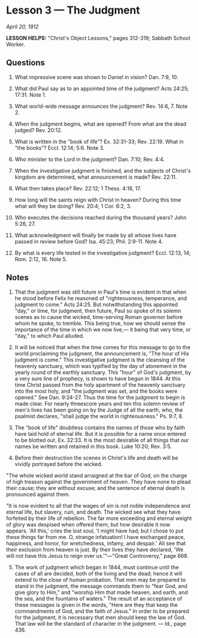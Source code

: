 # Lesson 3 — The Judgment

*April 20, 1912*

**LESSON HELPS:** "Christ's Object Lessons," pages 312-319; Sabbath School Worker.

## Questions

1. What impressive scene was shown to Daniel in vision? Dan. 7:9, 10.

2. What did Paul say as to an appointed time of the judgment? Acts 24:25; 17:31. Note 1.

3. What world-wide message announces the judgment? Rev. 14:6, 7. Note 2.

4. When the judgment begins, what are opened? From what are the dead judged? Rev. 20:12.

5. What is written in the "book of life"? Ex. 32:31-33; Rev. 22:19. What in "the books"? Eccl. 12:14; 5:6. Note 3.

6. Who minister to the Lord in the judgment? Dan. 7:10; Rev. 4:4.

7. When the investigative judgment is finished, and the subjects of Christ's kingdom are determined, what announcement is made? Rev. 22:11.

8. What then takes place? Rev. 22:12; 1 Thess. 4:16, 17.

9. How long will the saints reign with Christ in heaven? During this time what will they be doing? Rev. 20:4; 1 Cor. 6:2, 3.

10. Who executes the decisions reached during the thousand years? John 5:26, 27.

11. What acknowledgment will finally be made by all whose lives have passed in review before God? Isa. 45:23; Phil. 2:9-11. Note 4.

12. By what is every life tested in the investigative judgment? Eccl. 12:13, 14; Rom. 2:12, 16. Note 5.

## Notes

1. That the judgment was still future in Paul's time is evident in that when he stood before Felix he reasoned of "righteousness, temperance, and judgment to come." Acts 24:25. But notwithstanding this appointed "day," or time, for judgment, then future, Paul so spoke of its solemn scenes as to cause the wicked, time-serving Roman governor before whom he spoke, to tremble. This being true, how we should sense the importance of the time in which we now live,— it being that very time, or "day," to which Paul alluded.

2. It will be noticed that when the time comes for this message to go to the world proclaiming the judgment, the announcement is, "The hour of His judgment is come." This investigative judgment is the cleansing of the heavenly sanctuary, which was typified by the day of atonement in the yearly round of the earthly sanctuary. This "hour" of God's judgment, by a very sure line of prophecy, is shown to have begun in 1844. At this time Christ passed from the holy apartment of the heavenly sanctuary into the most holy, and "the judgment was set, and the books were opened." See Dan. 9:24-27. Thus the time for the judgment to begin is made clear. For nearly threescore years and ten this solemn review of men's lives has been going on by the Judge of all the earth, who, the psalmist declares, "shall judge the world in righteousness." Ps. 9:7, 8.

3. The "book of life" doubtless contains the names of those who by faith have laid hold of eternal life. But it is possible for a name once entered to be blotted out. Ex. 32:33. It is the most desirable of all things that our names be written and retained in this book. Luke 10:20; Rev. 3:5.

4. Before their destruction the scenes in Christ's life and death will be vividly portrayed before the wicked.

"The whole wicked world stand arraigned at the bar of God, on the charge of high treason against the government of heaven. They have none to plead their cause; they are without excuse; and the sentence of eternal death is pronounced against them.

"It is now evident to all that the wages of sin is not noble independence and eternal life, but slavery, ruin, and death. The wicked see what they have forfeited by their life of rebellion. The far more exceeding and eternal weight of glory was despised when offered them; but how desirable it now appears. 'All this,' cries the lost soul, 'I might have had; but I chose to put these things far from me. O, strange infatuation! I have exchanged peace, happiness, and honor, for wretchedness, infamy, and despair.' All see that their exclusion from heaven is just. By their lives they have declared, 'We will not have this Jesus to reign over us.'"—"Great Controversy," page 668.

5. The work of judgment which began in 1844, must continue until the cases of all are decided, both of the living and the dead; hence it will extend to the close of human probation. That men may be prepared to stand in the judgment, the message commands them to "fear God, and give glory to Him," and "worship Him that made heaven, and earth, and the sea, and the fountains of waters." The result of an acceptance of these messages is given in the words, "Here are they that keep the commandments of God, and the faith of Jesus." In order to be prepared for the judgment, it is necessary that men should keep the law of God. That law will be the standard of character in the judgment. — Id., page 436.